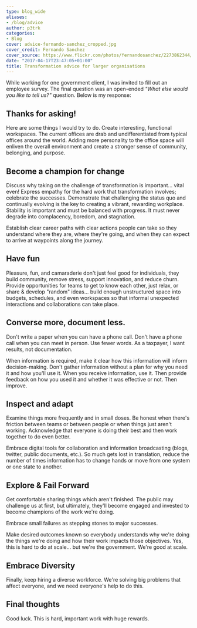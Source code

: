 ```yaml
---
type: blog_wide
aliases:
- /blog/advice
author: p3trk
categories:
- Blog
cover: advice-fernando-sanchez_cropped.jpg
cover_credit: Fernando Sanchez
cover_source: https://www.flickr.com/photos/fernandosanchez/2273862344/in/photolist-4sW94b-9X44bR-dsLUKT-zynrD-7rWGES-aiJFoM-eeiGUg-u1xN8B-4YMPre-9A3wen-hqGTa-mLNxb5-7WmBLx-85R2ug-7WZTuZ-aEPLdX-bqjYdb-aETBr7-4DWiif-55PYgY-5F7NFd-mUngy4-5FQYGU-4a5fUc-63yn9p-54wqeQ-5ng7EP-iyWhNP-eYkJbh-ejyoUL-76GVeb-ojptzu-mYc7zE-8L4v9r-r31Pf9-SKMqB8-qcg3BV-5EHLJJ-fwd9Pi-9nMuKN-sbHeZP-4zTMUz-3NRiuZ-8xb3Y3-dNJ5Fd-kXLFEr-SYhptw-7drT3V-oHpUhJ-oXVmaf
date: "2017-04-17T23:47:05+01:00"
title: Transformation advice for larger organisations
---
```


While working for one government client, I was invited to fill out an employee survey. The final question was an open-ended _"What else would you like to tell us?"_ question. Below is my response:

##  Thanks for asking! 
Here are some things I would try to do. Create interesting, functional workspaces. The current offices are drab and undifferentiated from typical offices around the world. Adding more personality to the office space will enliven the overall environment and create a stronger sense of community, belonging, and purpose.

## Become a champion for change 
Discuss why taking on the challenge of transformation is important... vital even! Express empathy for the hard work that transformation involves; celebrate the successes. Demonstrate that challenging the status quo and continually evolving is the key to creating a vibrant, rewarding workplace. Stability is important and must be balanced with progress. It must never degrade into complacency, boredom, and stagnation.

Establish clear career paths with clear actions people can take so they understand where they are, where they're going, and when they can expect to arrive at waypoints along the journey.

## Have fun
Pleasure, fun, and camaraderie don't just feel good for individuals, they build community, remove stress, support innovation, and reduce churn. Provide opportunities for teams to get to know each other, just relax, or share & develop "random" ideas... build enough unstructured space into budgets, schedules, and even workspaces so that informal unexpected interactions and collaborations can take place. 

## Converse more, document less. 
Don't write a paper when you can have a phone call. Don't have a phone call when you can meet in person. Use fewer words. As a taxpayer, I want results, not documentation.

When information is required, make it clear how this information will inform decision-making. Don't gather information without a plan for why you need it and how you'll use it. When you receive information, use it. Then provide feedback on how you used it and whether it was effective or not. Then improve.

## Inspect and adapt
Examine things more frequently and in small doses. Be honest when there's friction between teams or between people or when things just aren't working. Acknowledge that everyone is doing their best and then work together to do even better.

Embrace digital tools for collaboration and information broadcasting (blogs, twitter, public documents, etc.). So much gets lost in translation, reduce the number of times information has to change hands or move from one system or one state to another.

## Explore & Fail Forward
Get comfortable sharing things which aren't finished. The public may challenge us at first, but ultimately, they'll become engaged and invested to become champions of the work we're doing.

Embrace small failures as stepping stones to major successes.

Make desired outcomes known so everybody understands why we're doing the things we're doing and how their work impacts those objectives. Yes, this is hard to do at scale... but we're the government. We're good at scale. 

## Embrace Diversity 
Finally, keep hiring a diverse workforce. We're solving big problems that affect everyone, and we need everyone's help to do this.

## Final thoughts
Good luck. This is hard, important work with huge rewards.
